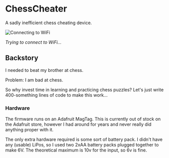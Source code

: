 # ChessCheater
A sadly inefficient chess cheating device. 

![Connecting to WiFi](https://github.com/radio-satellites/ChessCheater/blob/main/ChessCheater.gif?raw=true)

<i>Trying to connect to WiFi...</i>

## Backstory

I needed to beat my brother at chess. 

Problem: I am bad at chess. 

So why invest time in learning and practicing chess puzzles? Let's just write 400-something lines of code to make this work...

### Hardware
The firmware runs on an Adafruit MagTag. This is currently out of stock on the Adafruit store, however I had around for years and never really did anything proper with it. 

The only extra hardware required is some sort of battery pack. I didn't have any (usable) LiPos, so I used two 2xAA battery packs plugged together to make 6V. The theoretical maximum is 10v for the input, so 6v is fine. 

